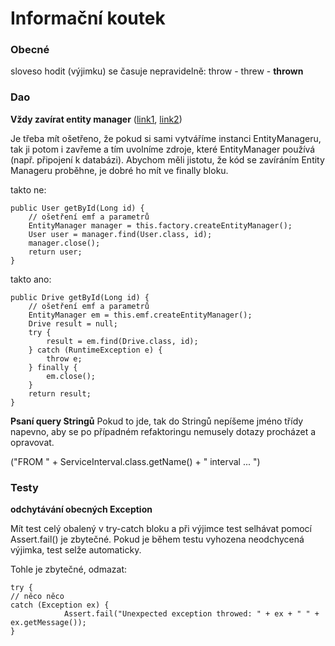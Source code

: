 # Informační koutek #

### Obecné ###
sloveso hodit (výjimku) se časuje nepravidelně:
throw - threw - **thrown**


### Dao ###

**Vždy zavírat entity manager** ([link1](http://www.objectdb.com/java/jpa/persistence/overview#EntityManager_), [link2](http://javanotepad.blogspot.cz/2007/06/how-to-close-jpa-entitymanger-in-web.html))

Je třeba mít ošetřeno, že pokud si sami vytváříme instanci EntityManageru, tak ji potom i zavřeme a tím uvolníme zdroje, které EntityManager používá (např. připojení k databázi). Abychom měli jistotu, že kód se zavíráním Entity Manageru proběhne, je dobré ho mít ve finally bloku.

takto ne:
```
public User getById(Long id) {
    // ošetření emf a parametrů
    EntityManager manager = this.factory.createEntityManager();
    User user = manager.find(User.class, id);
    manager.close();
    return user;
}
```

takto ano:
```
public Drive getById(Long id) {
    // ošetření emf a parametrů
    EntityManager em = this.emf.createEntityManager();
    Drive result = null;
    try {
        result = em.find(Drive.class, id);
    } catch (RuntimeException e) {
        throw e;
    } finally {
        em.close();
    }
    return result;
}
```

**Psaní query Stringů**
Pokud to jde, tak do Stringů nepíšeme jméno třídy napevno, aby se po případném refaktoringu nemusely dotazy procházet a opravovat.

("FROM " + ServiceInterval.class.getName() + " interval ... ")



### Testy ###

**odchytávání obecných Exception**

Mít test celý obalený v try-catch bloku a při výjimce test selhávat pomocí Assert.fail() je zbytečné. Pokud je během testu vyhozena neodchycená výjimka, test selže automaticky.

Tohle je zbytečné, odmazat:
```
try {
// něco něco
catch (Exception ex) {
            Assert.fail("Unexpected exception throwed: " + ex + " " + ex.getMessage());
}
```